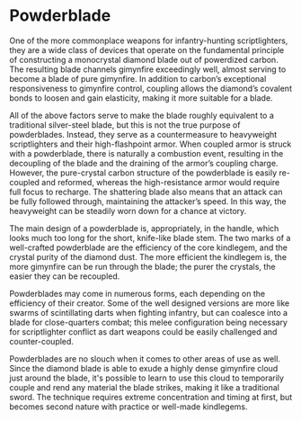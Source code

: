 # Powderblade

One of the more commonplace weapons for infantry-hunting scriptlighters, they are a wide class of devices that operate on the fundamental principle of constructing a monocrystal diamond blade out of powerdized carbon. The resulting blade channels gimynfire exceedingly well, almost serving to become a blade of pure gimynfire. In addition to carbon’s exceptional responsiveness to gimynfire control, coupling allows the diamond’s covalent bonds to loosen and gain elasticity, making it more suitable for a blade.  

All of the above factors serve to make the blade roughly equivalent to a traditional silver-steel blade, but this is not the true purpose of powderblades. Instead, they serve as a countermeasure to heavyweight scriptlighters and their high-flashpoint armor. When coupled armor is struck with a powderblade, there is naturally a combustion event, resulting in the decoupling of the blade and the draining of the armor’s coupling charge. However, the pure-crystal carbon structure of the powderblade is easily re-coupled and reformed, whereas the high-resistance armor would require full focus to recharge. The shattering blade also means that an attack can be fully followed through, maintaining the attacker’s speed. In this way, the heavyweight can be steadily worn down for a chance at victory.  

The main design of a powderblade is, appropriately, in the handle, which looks much too long for the short, knife-like blade stem. The two marks of a well-crafted powderblade are the efficiency of the core kindlegem, and the crystal purity of the diamond dust. The more efficient the kindlegem is, the more gimynfire can be run through the blade; the purer the crystals, the easier they can be recoupled.  

Powderblades may come in numerous forms, each depending on the efficiency of their creator. Some of the well designed versions are more like swarms of scintillating darts when fighting infantry, but can coalesce into a blade for close-quarters combat; this melee configuration being necessary for scriptlighter conflict as dart weapons could be easily challenged and counter-coupled.  

Powderblades are no slouch when it comes to other areas of use as well. Since the diamond blade is able to exude a highly dense gimynfire cloud just around the blade, it's possible to learn to use this cloud to temporarily couple and rend any material the blade strikes, making it like a traditional sword. The technique requires extreme concentration and timing at first, but becomes second nature with practice or well-made kindlegems.
